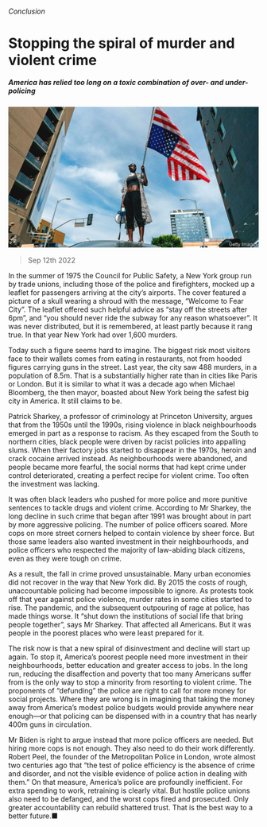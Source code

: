 ###### Conclusion

# Stopping the spiral of murder and violent crime 

##### America has relied too long on a toxic combination of over- and under-policing 

![image](images/20220917_SRP031.jpg) 

> Sep 12th 2022 

In the summer of 1975 the Council for Public Safety, a New York group run by trade unions, including those of the police and firefighters, mocked up a leaflet for passengers arriving at the city’s airports. The cover featured a picture of a skull wearing a shroud with the message, “Welcome to Fear City”. The leaflet offered such helpful advice as “stay off the streets after 6pm”, and “you should never ride the subway for any reason whatsoever”. It was never distributed, but it is remembered, at least partly because it rang true. In that year New York had over 1,600 murders. 

Today such a figure seems hard to imagine. The biggest risk most visitors face to their wallets comes from eating in restaurants, not from hooded figures carrying guns in the street. Last year, the city saw 488 murders, in a population of 8.5m. That is a substantially higher rate than in cities like Paris or London. But it is similar to what it was a decade ago when Michael Bloomberg, the then mayor, boasted about New York being the safest big city in America. It still claims to be.

Patrick Sharkey, a professor of criminology at Princeton University, argues that from the 1950s until the 1990s, rising violence in black neighbourhoods emerged in part as a response to racism. As they escaped from the South to northern cities, black people were driven by racist policies into appalling slums. When their factory jobs started to disappear in the 1970s, heroin and crack cocaine arrived instead. As neighbourhoods were abandoned, and people became more fearful, the social norms that had kept crime under control deteriorated, creating a perfect recipe for violent crime. Too often the investment was lacking.

It was often black leaders who pushed for more police and more punitive sentences to tackle drugs and violent crime. According to Mr Sharkey, the long decline in such crime that began after 1991 was brought about in part by more aggressive policing. The number of police officers soared. More cops on more street corners helped to contain violence by sheer force. But those same leaders also wanted investment in their neighbourhoods, and police officers who respected the majority of law-abiding black citizens, even as they were tough on crime. 

As a result, the fall in crime proved unsustainable. Many urban economies did not recover in the way that New York did. By 2015 the costs of rough, unaccountable policing had become impossible to ignore. As protests took off that year against police violence, murder rates in some cities started to rise. The pandemic, and the subsequent outpouring of rage at police, has made things worse. It “shut down the institutions of social life that bring people together”, says Mr Sharkey. That affected all Americans. But it was people in the poorest places who were least prepared for it.

The risk now is that a new spiral of disinvestment and decline will start up again. To stop it, America’s poorest people need more investment in their neighbourhoods, better education and greater access to jobs. In the long run, reducing the disaffection and poverty that too many Americans suffer from is the only way to stop a minority from resorting to violent crime. The proponents of “defunding” the police are right to call for more money for social projects. Where they are wrong is in imagining that taking the money away from America’s modest police budgets would provide anywhere near enough—or that policing can be dispensed with in a country that has nearly 400m guns in circulation.

Mr Biden is right to argue instead that more police officers are needed. But hiring more cops is not enough. They also need to do their work differently. Robert Peel, the founder of the Metropolitan Police in London, wrote almost two centuries ago that “the test of police efficiency is the absence of crime and disorder, and not the visible evidence of police action in dealing with them.” On that measure, America’s police are profoundly inefficient. For extra spending to work, retraining is clearly vital. But hostile police unions also need to be defanged, and the worst cops fired and prosecuted. Only greater accountability can rebuild shattered trust. That is the best way to a better future.■

